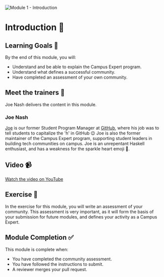 ![Module 1 - Introduction](https://user-images.githubusercontent.com/1790822/44394784-f529bf80-a52f-11e8-9525-f0e13b694c1f.png)

# Introduction 👋

## Learning Goals 🥅

By the end of this module, you will:
-   Understand and be able to explain the Campus Expert program.
-   Understand what defines a successful community.
-   Have completed an assessment of your own community.

## Meet the trainers 🍎

Joe Nash delivers the content in this module.

### Joe Nash

[Joe](https://github.com/joenash) is our former Student Program Manager at [GitHub](https://education.github.com), where his job was to tell students to capitalize the 'h' in GitHub :wink: Joe is also the former maintainer of the Campus Expert program, supporting student leaders in building tech communities on campus. Joe is an unrepentant Haskell enthusiast, and has a weakness for the sparkle heart emoji 💖.

## Video 📹

[Watch the video on YouTube](https://www.youtube.com/watch?v=xJ12MQtFLkc&index=1&list=PLIRjfNq867bcqbF_DVi7iTDnc8JoWNPVT)

## Exercise 📝

In the exercise for this module, you will write an assessment of your community. This assessment is very important, as it will form the basis of your submission for future modules, and defines your activity as a Campus Expert.

## Module Completion ✅

This module is complete when:
-   You have completed the community assessment.
-   You have followed the instructions to submit.
-   A reviewer merges your pull request.
